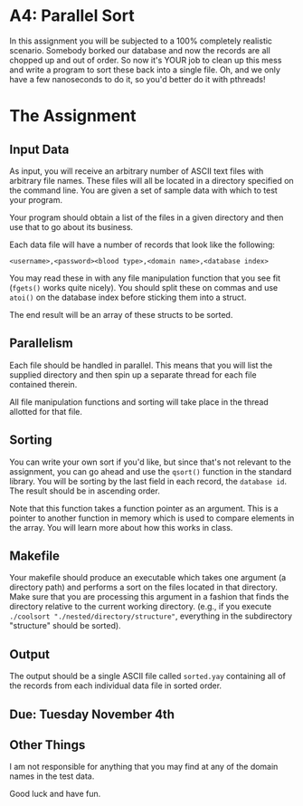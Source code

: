 # A4: Parallel Sort

In this assignment you will be subjected to a 100% completely realistic scenario. Somebody borked our database and now the records are all chopped up and out of order. So now it's YOUR job to clean up this mess and write a program to sort these back into a single file. Oh, and we only have a few nanoseconds to do it, so you'd better do it with pthreads!

# The Assignment

## Input Data
As input, you will receive an arbitrary number of ASCII text files with arbitrary file names. These files will all be located in a directory specified on the command line. You are given a set of sample data with which to test your program.

Your program should obtain a list of the files in a given directory and then use that to go about its business. 

Each data file will have a number of records that look like the following: 

    <username>,<password><blood type>,<domain name>,<database index>

You may read these in with any file manipulation function that you see fit (`fgets()` works quite nicely). You should split these on commas and use `atoi()` on the database index before sticking them into a struct. 

The end result will be an array of these structs to be sorted. 

## Parallelism
Each file should be handled in parallel. This means that you will list the supplied directory and then spin up a separate thread for each file contained therein. 

All file manipulation functions and sorting will take place in the thread allotted for that file. 

## Sorting 
You can write your own sort if you'd like, but since that's not relevant to the assignment, you can go ahead and use the `qsort()` function in the standard library. You will be sorting by the last field in each record, the `database id`. The result should be in ascending order. 

Note that this function takes a function pointer as an argument. This is a pointer to another function in memory which is used to compare elements in the array. You will learn more about how this works in class. 

## Makefile
Your makefile should produce an executable which takes one argument (a directory path) and performs a sort on the files located in that directory. Make sure that you are processing this argument in a fashion that finds the directory relative to the current working directory. (e.g., if you execute `./coolsort "./nested/directory/structure"`, everything in the subdirectory "structure" should be sorted). 

## Output
The output should be a single ASCII file called `sorted.yay` containing all of the records from each individual data file in sorted order. 

## Due: Tuesday November 4th


## Other Things
I am not responsible for anything that you may find at any of the domain names in the test data. 

Good luck and have fun. 


